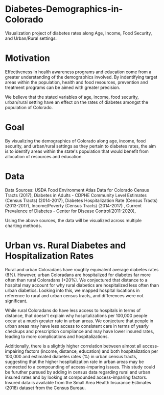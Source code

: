 # Diabetes-Demographics-in-Colorado
Visualization project of diabetes rates along Age, Income, Food Security, and Urban/Rural settings. 

# Motivation
Effectiveness in health awareness programs and education come from a greater understanding of the demographics involved. By indentifying target areas within the population, health and food resources, prevention and treatment programs can be aimed with greater precision.

We believe that the stated variables of age, income, food security, urban/rural setting have an effect on the rates of diabetes amongst the population of Colorado. 

# Goal 
By visualizing the demographics of Colorado along age, income, food security, and urban/rural settings as they pertain to diabetes rates, the aim is to identify areas within the state's population that would benefit from allocation of resources and education. 


# Data

Data Sources: USDA Food Environment Atlas Data for Colorado Census Tracts (2017), Diabetes in Adults - CDPHE Community Level Estimates (Census Tracts) (2014-2017),  Diabetes Hospitalization Rate (Census Tracts) (2013-2017), Income/Poverty (Census Tracts) (2014-2017) , Current Prevalence of Diabetes - Center for Disease Control(2011-2020), 

Using the above sources, the data will be visualized across multiple charting methods. 

# Urban vs. Rural Diabetes and Hospitalization Rates
Rural and urban Coloradans have roughly equivalent average diabetes rates (8%).  However, urban Coloradans are hospitalized for diabetes far more often than rural Coloradans (+20%).  We conjectured that distance to a hospital may account for why rural diabetics are hospitalized less often than urban diabetics.  Looking into this, we mapped hospital locations in reference to rural and urban census tracts, and differences were not significant.  

While rural Coloradans do have less access to hospitals in terms of distance, that doesn't explain why hospitalizations per 100,000 people occur at a much greater rate in urban areas.  We conjecture that people in urban areas may have less access to consistent care in terms of yearly checkups and prescription compliance and may have lower insured rates, leading to more complications and hospitalizations.  

Additionally, there is a slightly higher correlation between almost all access-impairing factors (income, distance, education) and both hospitalization per 100,000 and estimated diabetes rates (%) in urban census tracts, suggesting that the higher hospitalization rate in urban areas may be connected to a compounding of access-imparing issues.  This study could be furuther pursued by adding in census data regarding rural and urban insured rates and by looking at compounded access-imparing factors.  Insured data is available from the Small Area Health Insurance Estimates (2018) dataset from the Census Bureau.  
